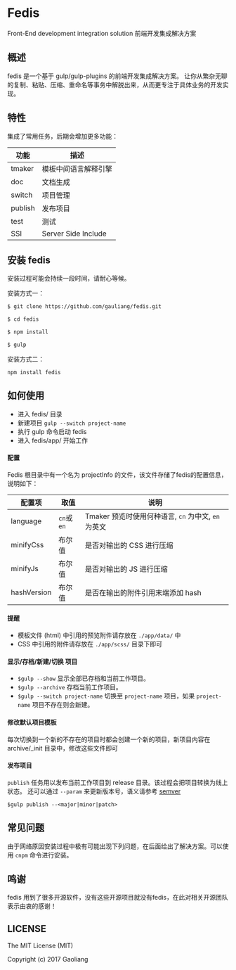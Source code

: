 # Fedis

Front-End development integration solution
前端开发集成解决方案

## 概述

fedis 是一个基于 gulp/gulp-plugins 的前端开发集成解决方案。
让你从繁杂无聊的复制、粘贴、压缩、重命名等事务中解脱出来，从而更专注于具体业务的开发实现。

## 特性

集成了常用任务，后期会增加更多功能：

功能  |  描述
---- | ---- 
tmaker		| 模板中间语言解释引擎
doc         | 文档生成
switch      | 项目管理
publish		| 发布项目 
test  		| 测试
SSI         | Server Side Include

## 安装 fedis

安装过程可能会持续一段时间，请耐心等候。

安装方式一：
``` bash
$ git clone https://github.com/gauliang/fedis.git

$ cd fedis

$ npm install

$ gulp
```

安装方式二：
```
npm install fedis
```

## 如何使用
* 进入 fedis/ 目录
* 新建项目 `gulp --switch project-name`
* 执行 gulp 命令启动 fedis
* 进入 fedis/app/ 开始工作

#### 配置

Fedis 根目录中有一个名为 projectInfo 的文件，该文件存储了fedis的配置信息，说明如下：

配置项  | 取值 | 说明
--- | --- | --- | 
language | `cn`或`en` | Tmaker 预览时使用何种语言, `cn` 为中文, `en` 为英文 |
minifyCss | 布尔值 | 是否对输出的 CSS 进行压缩 |
minifyJs | 布尔值 | 是否对输出的 JS 进行压缩 |
hashVersion | 布尔值 | 是否在输出的附件引用末端添加 hash |


#### 提醒
* 模板文件 (html) 中引用的预览附件请存放在 `./app/data/` 中
* CSS 中引用的附件请存放在 `./app/scss/` 目录下即可

#### 显示/存档/新建/切换 项目
* `$gulp --show` 显示全部已存档和当前工作项目。
* `$gulp --archive` 存档当前工作项目。
* `$gulp --switch project-name` 切换至 `project-name` 项目，如果 `project-name` 项目不存在则会新建。

#### 修改默认项目模板
每次切换到一个新的不存在的项目时都会创建一个新的项目，新项目内容在 archive/_init 目录中，修改这些文件即可

#### 发布项目
`publish` 任务用以发布当前工作项目到 release 目录。该过程会把项目转换为线上状态。
还可以通过 `--param` 来更新版本号，语义请参考 [semver](https://docs.npmjs.com/misc/semver)
```
$gulp publish --<major|minor|patch>
```



## 常见问题
由于网络原因安装过程中极有可能出现下列问题，在后面给出了解决方案。可以使用 `cnpm` 命令进行安装。


## 鸣谢
fedis 用到了很多开源软件，没有这些开源项目就没有fedis，在此对相关开源团队表示由衷的感谢！

## LICENSE

The MIT License (MIT)

Copyright (c) 2017 Gaoliang